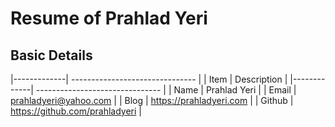 # Resume of Prahlad Yeri

## Basic Details

|-------------| ------------------------------- |
| Item        | Description                     |
|-------------| ------------------------------- |
| Name        | Prahlad Yeri					|
| Email       | prahladyeri@yahoo.com           |
| Blog        | https://prahladyeri.com         |
| Github      | https://github.com/prahladyeri  |

